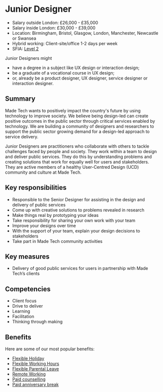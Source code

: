 # Junior Designer

- Salary outside London: £26,000 - £35,000
- Salary inside London: £30,000 - £39,000
- Location: Birmingham, Bristol, Glasgow, London, Manchester, Newcastle or Swansea
- Hybrid working: Client-site/office 1-2 days per week
- SFIA: [Level 2](sfia/junior_designer.md)

Junior Designers might 

* have a degree in a subject like UX design or interaction design;
* be a graduate of a vocational course in UX design;
* or, already be a product designer, UX designer, service designer or interaction designer. 

## Summary

Made Tech wants to positively impact the country's future by using technology to improve society. We believe being design-led can create positive outcomes in the public sector through critical services enabled by technology. We are building a community of designers and researchers to support the public sector growing demand for a design-led approach to service delivery.

Junior Designers are practitioners who collaborate with others to tackle challenges faced by people and society. They work within a team to design and deliver public services. They do this by understanding problems and creating solutions that work for equally well for users and stakeholders. They are active members of a healthy User-Centred Design (UCD) community and culture at Made Tech.

## Key responsibilities 

- Responsible to the Senior Designer for assisting in the design and delivery of public services
- Come up with creative solutions to problems revealed in research
- Make things real by prototyping your ideas
- Take responsibility for sharing your own work with your team
- Improve your designs over time
- With the support of your team, explain your design decisions to stakeholders
- Take part in Made Tech community activities

## Key measures

- Delivery of good public services for users in partnership with Made Tech’s clients

## Competencies 

- Client focus
- Drive to deliver
- Learning
- Facilitation
- Thinking through making

## Benefits

Here are some of our most popular benefits:

- [Flexible Holiday](../benefits/flexible_holiday.md)
- [Flexible Working Hours](../benefits/working_hours.md)
- [Flexible Parental Leave](../guides/welfare/parental_leave.md)
- [Remote Working](../benefits/remote_working.md)
- [Paid counselling](../guides/welfare/paid_counselling.md)
- [Paid anniversary break](../benefits/paid_anniversary_break.md)
